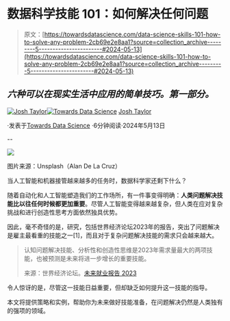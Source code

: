 # 数据科学技能 101：如何解决任何问题

> 原文：[https://towardsdatascience.com/data-science-skills-101-how-to-solve-any-problem-2cb69e2e8aa1?source=collection_archive---------5-----------------------#2024-05-13](https://towardsdatascience.com/data-science-skills-101-how-to-solve-any-problem-2cb69e2e8aa1?source=collection_archive---------5-----------------------#2024-05-13)

## *六种可以在现实生活中应用的简单技巧。第一部分。*

[](https://medium.com/@thejoshtaylor?source=post_page---byline--2cb69e2e8aa1--------------------------------)[![Josh Taylor](../Images/e3c9cb25df3e0b870d28b5844cd3ddff.png)](https://medium.com/@thejoshtaylor?source=post_page---byline--2cb69e2e8aa1--------------------------------)[](https://towardsdatascience.com/?source=post_page---byline--2cb69e2e8aa1--------------------------------)[![Towards Data Science](../Images/a6ff2676ffcc0c7aad8aaf1d79379785.png)](https://towardsdatascience.com/?source=post_page---byline--2cb69e2e8aa1--------------------------------) [Josh Taylor](https://medium.com/@thejoshtaylor?source=post_page---byline--2cb69e2e8aa1--------------------------------)

·发表于[Towards Data Science](https://towardsdatascience.com/?source=post_page---byline--2cb69e2e8aa1--------------------------------) ·6分钟阅读·2024年5月13日

--

![](../Images/c727e18fbbc6df15084644cdf328e643.png)

图片来源：Unsplash（Alan De La Cruz）

当人工智能和机器接管越来越多的任务时，数据科学家还剩下什么？

随着自动化和人工智能塑造我们的工作场所，有一件事变得明确：**人类问题解决技能比以往任何时候都更加重要**。尽管人工智能变得越来越复杂，但人类在应对复杂挑战和进行创造性思考方面依然独具优势。

因此，毫不奇怪的是，研究，包括世界经济论坛2023年的报告，突出了问题解决是雇主最看重的技能之一[1]，而且对于复杂问题解决技能的需求只会越来越大。

> 认知问题解决技能、分析性和创造性思维是2023年需求量最大的两项技能，也被预测是未来将进一步增长的重要技能。
> 
> 来源：世界经济论坛。[未来就业报告 2023](https://www.weforum.org/publications/the-future-of-jobs-report-2023/)

令人惊讶的是，尽管这一技能日益重要，但却缺乏如何提升这一技能的指导。

本文将提供策略和实例，帮助你为未来做好技能准备，在问题解决仍然是人类独有的强项的领域。
